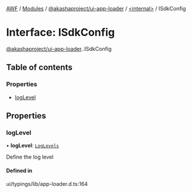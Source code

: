 [AWF](../README.md) / [Modules](../modules.md) / [@akashaproject/ui-app-loader](../modules/akashaproject_ui_app_loader.md) / [<internal\>](../modules/akashaproject_ui_app_loader._internal_.md) / ISdkConfig

# Interface: ISdkConfig

[@akashaproject/ui-app-loader](../modules/akashaproject_ui_app_loader.md).[<internal>](../modules/akashaproject_ui_app_loader._internal_.md).ISdkConfig

## Table of contents

### Properties

- [logLevel](akashaproject_ui_app_loader._internal_.ISdkConfig.md#loglevel)

## Properties

### logLevel

• **logLevel**: [`LogLevels`](../enums/akashaproject_ui_app_loader._internal_.LogLevels.md)

Define the log level

#### Defined in

ui/typings/lib/app-loader.d.ts:164
